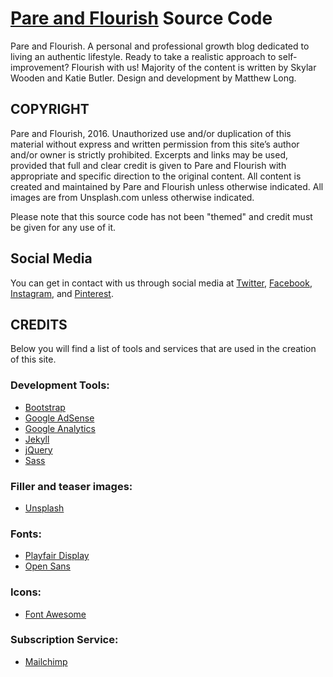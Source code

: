 # [Pare and Flourish](http://www.pareandflourish.com) Source Code
Pare and Flourish. A personal and professional growth blog dedicated to living an authentic lifestyle. Ready to take a realistic approach to self-improvement? Flourish with us! Majority of the content is written by Skylar Wooden and Katie Butler. Design and development by Matthew Long.

## COPYRIGHT
Pare and Flourish, 2016. Unauthorized use and/or duplication of this material without express and written permission from this site’s author and/or owner is strictly prohibited. Excerpts and links may be used, provided that full and clear credit is given to Pare and Flourish with appropriate and specific direction to the original content. All content is created and maintained by Pare and Flourish unless otherwise indicated. All images are from Unsplash.com unless otherwise indicated.

Please note that this source code has not been "themed" and credit must be given for any use of it. 

## Social Media
You can get in contact with us through social media at [Twitter](https://twitter.com/pareandflourish/), [Facebook](https://www.facebook.com/pareandflourish/), [Instagram](https://www.instagram.com/pareandflourish/), and [Pinterest](https://www.pinterest.com/pareandflourish/).

## CREDITS
Below you will find a list of tools and services that are used in the creation of this site.

### Development Tools:
* [Bootstrap](http://getbootstrap.com/)
* [Google AdSense](https://www.google.com/adsense/start/#?modal_active=none)
* [Google Analytics](https://www.google.com/analytics/#?modal_active=none)
* [Jekyll](https://jekyllrb.com/)
* [jQuery](https://jquery.com/)
* [Sass](http://sass-lang.com/)
	
### Filler and teaser images:
* [Unsplash](https://unsplash.com/)

### Fonts:
* [Playfair Display](https://fonts.google.com/specimen/Playfair+Display)
* [Open Sans](https://fonts.google.com/specimen/Open+Sans?selection.family=Open+Sans)

### Icons:
* [Font Awesome](http://fontawesome.io/)

### Subscription Service:
* [Mailchimp](https://mailchimp.com/)